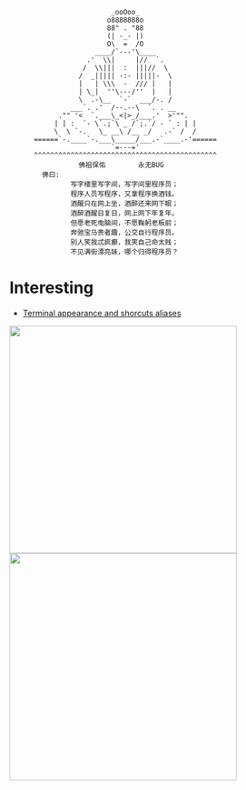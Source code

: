 
                             _ooOoo_
                            o8888888o
                            88" . "88
                            (| -_- |)
                            O\  =  /O
                         ____/`---'\____
                       .'  \\|     |//  `.
                      /  \\|||  :  |||//  \
                     /  _||||| -:- |||||-  \
                     |   | \\\  -  /// |   |
                     | \_|  ''\---/''  |   |
                     \  .-\__  `-`  ___/-. /
                   ___`. .'  /--.--\  `. . __
                ."" '<  `.___\_<|>_/___.'  >'"".
               | | :  `- \`.;`\ _ /`;.`/ - ` : | |
               \  \ `-.   \_ __\ /__ _/   .-` /  /
          ======`-.____`-.___\_____/___.-`____.-'======
                             `=---='
          ^^^^^^^^^^^^^^^^^^^^^^^^^^^^^^^^^^^^^^^^^^^^^
                     佛祖保佑        永无BUG
            佛曰:
                   写字楼里写字间，写字间里程序员；
                   程序人员写程序，又拿程序换酒钱。
                   酒醒只在网上坐，酒醉还来网下眠；
                   酒醉酒醒日复日，网上网下年复年。
                   但愿老死电脑间，不愿鞠躬老板前；
                   奔驰宝马贵者趣，公交自行程序员。
                   别人笑我忒疯癫，我笑自己命太贱；
                   不见满街漂亮妹，哪个归得程序员？

# Interesting

- [Terminal appearance and shorcuts aliases](https://github.com/zuoyigehaobing/Interesting/tree/master/terminal)

<img src="https://github.com/zuoyigehaobing/misk/blob/master/pics/terminal/appearance_demo.png" width="400">  <img src="https://github.com/zuoyigehaobing/misk/blob/master/pics/terminal/git_branches.png" width="400">
